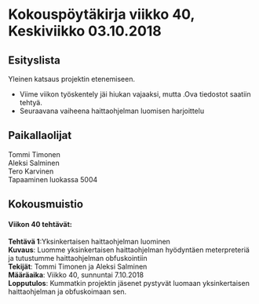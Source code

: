 # Kokouspöytäkirja viikko 40, Keskiviikko 03.10.2018  

## Esityslista  
Yleinen katsaus projektin etenemiseen.  
* Viime viikon työskentely jäi hiukan vajaaksi, mutta .Ova tiedostot saatiin tehtyä.
* Seuraavana vaiheena haittaohjelman luomisen harjoittelu
  
## Paikallaolijat
Tommi Timonen  
Aleksi Salminen  
Tero Karvinen  
Tapaaminen luokassa 5004  

## Kokousmuistio
  
#### Viikon 40 tehtävät:  

**Tehtävä 1**:Yksinkertaisen haittaohjelman luominen  
**Kuvaus**: Luomme yksinkertaisen haittaohjelman hyödyntäen meterpreteriä ja tutustumme haittaohjelman obfuskointiin  
**Tekijät**: Tommi Timonen ja Aleksi Salminen  
**Määräaika**: Viikko 40, sunnuntai 7.10.2018  
**Lopputulos**: Kummatkin projektin jäsenet pystyvät luomaan yksinkertaisen haittaohjelman ja obfuskoimaan sen.  

